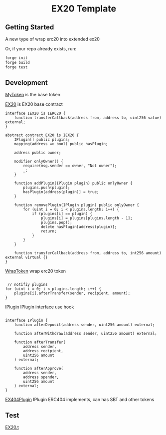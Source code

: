 # <h1 align="center"> EX20 Template </h1>

## Getting Started

A new type of wrap erc20 into extended ex20

Or, if your repo already exists, run:
```sh
forge init
forge build
forge test
```

## Development

[MyToken](./src/MyToken.sol) is the base token

[EX20](./src/EX20.sol) is EX20 base contract
```solidity
interface IEX20 is IERC20 {
    function transferCallback(address from, address to, uint256 value) external;
}

abstract contract EX20 is IEX20 {
    IPlugin[] public plugins;
    mapping(address => bool) public hasPlugin;

    address public owner;

    modifier onlyOwner() {
        require(msg.sender == owner, "Not owner");
        _;
    }

    function addPlugin(IPlugin plugin) public onlyOwner {
        plugins.push(plugin);
        hasPlugin[address(plugin)] = true;
    }

    function removePlugin(IPlugin plugin) public onlyOwner {
        for (uint i = 0; i < plugins.length; i++) {
            if (plugins[i] == plugin) {
                plugins[i] = plugins[plugins.length - 1];
                plugins.pop();
                delete hasPlugin[address(plugin)];
                return;
            }
        }
    }

    function transferCallback(address from, address to, int256 amount) external virtual {}
}
```
[WrapToken](./src/WrapToken.sol) wrap erc20 token
```solidity

 // notifiy plugins
for (uint i = 0; i < plugins.length; i++) {
    plugins[i].afterTransfer(sender, recipient, amount);
}

```

[IPlugin](./src/IPlugin.sol) IPlugin interface use hook
```solidity

interface IPlugin {
    function afterDeposit(address sender, uint256 amount) external;

    function afterWithdraw(address sender, uint256 amount) external;

    function afterTransfer(
        address sender,
        address recipient,
        uint256 amount
    ) external;

    function afterApprove(
        address sender,
        address spender,
        uint256 amount
    ) external;
}
```

[EX404Plugin](./src/EX404Plugin.sol) IPlugin ERC404 implements, can has SBT and other tokens

## Test

[EX20.t](./src/EX20.t.sol)